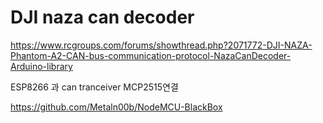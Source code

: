 # DJI naza can decoder 



https://www.rcgroups.com/forums/showthread.php?2071772-DJI-NAZA-Phantom-A2-CAN-bus-communication-protocol-NazaCanDecoder-Arduino-library

ESP8266 과 can tranceiver MCP2515연결

https://github.com/Metaln00b/NodeMCU-BlackBox
